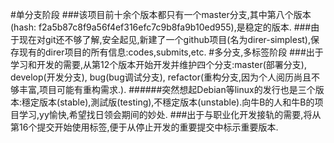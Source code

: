 #单分支阶段
###该项目前十余个版本都只有一个master分支,其中第八个版本(hash: f2a5b87c8f9a56f4ef316efc7c9b8fa9b10ed955),是稳定的版本.
###由于现在对git还不够了解,安全起见,新建了一个github项目(名为direr-simplest),保存现有的direr项目的所有信息:codes,submits,etc.
#多分支,多标签阶段
###出于学习和开发的需要,从第12个版本开始开发并维护四个分支:master(部署分支), develop(开发分支), bug(bug调试分支), refactor(重构分支,因为个人阅历尚且不够丰富,项目可能有重构需求.).
######突然想起Debian等linux的发行也是三个版本:穩定版本(stable),測試版(testing),不穩定版本(unstable).向牛B的人和牛B的项目学习,yy愉快,希望找日领会期间的妙处.
###出于与职业化开发接轨的需要,将从第16个提交开始使用标签,便于从停止开发的重要提交中标示重要版本.
